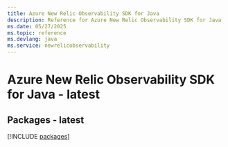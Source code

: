```yaml
---
title: Azure New Relic Observability SDK for Java
description: Reference for Azure New Relic Observability SDK for Java
ms.date: 05/27/2025
ms.topic: reference
ms.devlang: java
ms.service: newrelicobservability
---
```

# Azure New Relic Observability SDK for Java - latest
## Packages - latest
[!INCLUDE [packages](new-relic-observability-index.md)]